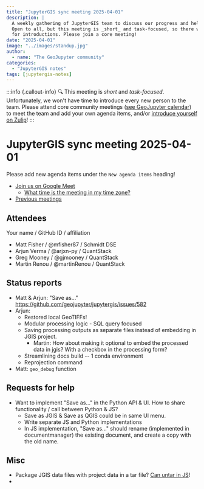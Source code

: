```yaml
---
title: "JupyterGIS sync meeting 2025-04-01"
description: |
  A weekly gathering of JupyterGIS team to discuss our progress and help each other out.
  Open to all, but this meeting is _short_ and task-focused, so there will not be time
  for introductions. Please join a core meeting!
date: "2025-04-01"
image: "../images/standup.jpg"
author:
  - name: "The GeoJupyter community"
categories:
  - "JupyterGIS notes"
tags: [jupytergis-notes]
---
```


:::info {.callout-info}
:mag: This meeting is _short_ and _task-focused_. Unfortunately, we won't have time to
introduce every new person to the team. Please attend core community meetings ([see
GeoJupyter calendar](https://geojupyter.org/calendar)) to meet the team and add your own
agenda items, and/or
[introduce yourself on Zulip](https://jupyter.zulipchat.com/#narrow/channel/471314-geojupyter/topic/Welcome)!
:::

# JupyterGIS sync meeting 2025-04-01

Please add new agenda items under the `New agenda items` heading!

- [Join us on Google Meet](https://meet.google.com/zhk-vygf-gke)
  - [What time is the meeting in my time zone?](https://dateful.com/convert/utc?t=4pm)
- [Previous meetings](https://geojupyter.org/blog/#category=JupyterGIS%20notes)


## Attendees

Your name / GitHub ID / affiliation

* Matt Fisher / @mfisher87 / Schmidt DSE
* Arjun Verma / @arjxn-py / QuantStack
* Greg Mooney / @gjmooney / QuantStack
* Martin Renou / @martinRenou / QuantStack


## Status reports

* Matt & Arjun: "Save as..." https://github.com/geojupyter/jupytergis/issues/582
* Arjun:
    * Restored local GeoTIFFs!
    * Modular processing logic - SQL query focused
    * Saving processing outputs as separate files instead of embedding in JGIS project.
      * Martin: How about making it optional to embed the processed data in jgis? With a checkbox in the processing form?
    * Streamlining docs build -- 1 conda environment
    * Reprojection command
* Matt: `geo_debug` function

## Requests for help

* Want to implement "Save as..." in the Python API & UI.
  How to share functionality / call between Python & JS?
  * Save as JGIS & Save as QGIS could be in same UI menu.
  * Write separate JS and Python implementations
  * In JS implementation, "Save as..." should rename (implemented in documentmanager) the existing document, and create a copy with the old name.

## Misc

* Package JGIS data files with project data in a tar file? [Can untar in JS](https://github.com/emscripten-forge/untarjs)!
*
